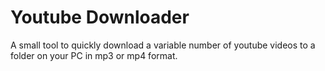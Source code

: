# Youtube Downloader
A small tool to quickly download a variable number of youtube videos to a folder on your PC in mp3 or mp4 format.

